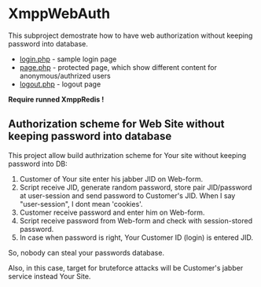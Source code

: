 # XmppWebAuth

This subproject demostrate how to have web authorization without keeping password into database.

* [login.php](login.php) - sample login page
* [page.php](page.php) - protected page, which show different content for anonymous/authrized users
* [logout.php](logout.php) - logout page

**Require runned XmppRedis !**

## Authorization scheme for Web Site without keeping password into database

This project allow build authrization scheme for Your site without keeping password into DB:

1. Customer of Your site enter his jabber JID on Web-form.
2. Script receive JID, generate random password, store pair JID/password at user-session and send password to Customer's JID. When I say "user-session", I dont mean 'cookies'.
3. Customer receive password and enter him on Web-form.
4. Script receive password from Web-form and check with session-stored password.
5. In case when password is right, Your Customer ID (login) is entered JID.

So, nobody can steal your passwords database.

Also, in this case, target for bruteforce attacks will be Customer's jabber service instead Your Site.
